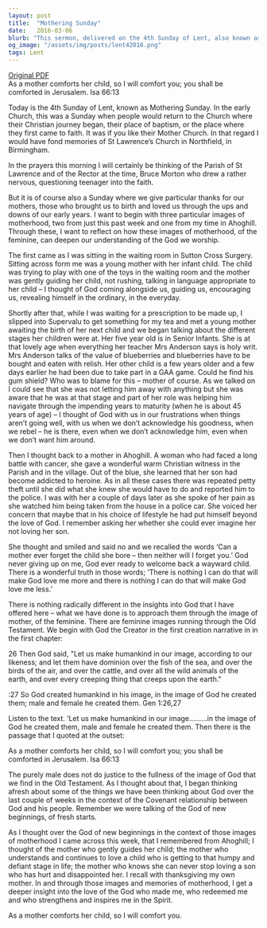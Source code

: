 ```yaml
---
layout: post
title:  "Mothering Sunday"
date:   2016-03-06
blurb: "This sermon, delivered on the 4th Sunday of Lent, also known as Mothering Sunday, explores the feminine aspects of God's love. Drawing from personal experiences and biblical references, the sermon emphasizes the nurturing, understanding, and unending love of God, likened to a mother's love for her child."
og_image: "/assets/img/posts/lent42016.png"
tags: Lent
---
```

[Original PDF](/assets/pdf/lent42016.pdf)    
As a mother comforts her child, so I will comfort you; you shall be comforted in Jerusalem. Isa 66:13

Today is the 4th Sunday of Lent, known as Mothering Sunday. In the early Church, this was a Sunday when people would return to the Church where their Christian journey began, their place of baptism, or the place where they first came to faith. It was if you like their Mother Church. In that regard I would have fond memories of St Lawrence’s Church in Northfield, in Birmingham.

In the prayers this morning I will certainly be thinking of the Parish of St Lawrence and of the Rector at the time, Bruce Morton who drew a rather nervous, questioning teenager into the faith.

But it is of course also a Sunday where we give particular thanks for our mothers, those who brought us to birth and loved us through the ups and downs of our early years. I want to begin with three particular images of motherhood, two from just this past week and one from my time in Ahoghill. Through these, I want to reflect on how these images of motherhood, of the feminine, can deepen our understanding of the God we worship.

The first came as I was sitting in the waiting room in Sutton Cross Surgery. Sitting across form me was a young mother with her infant child. The child was trying to play with one of the toys in the waiting room and the mother was gently guiding her child, not rushing, talking in language appropriate to her child – I thought of God coming alongside us, guiding us, encouraging us, revealing himself in the ordinary, in the everyday.

Shortly after that, while I was waiting for a prescription to be made up, I slipped into Supervalu to get something for my tea and met a young mother awaiting the birth of her next child and we began talking about the different stages her children were at. Her five year old is in Senior Infants. She is at that lovely age when everything her teacher Mrs Anderson says is holy writ. Mrs Anderson talks of the value of blueberries and blueberries have to be bought and eaten with relish. Her other child is a few years older and a few days earlier he had been due to take part in a GAA game. Could he find his gum shield? Who was to blame for this – mother of course. As we talked on I could see that she was not letting him away with anything but she was aware that he was at that stage and part of her role was helping him navigate through the impending years to maturity (when he is about 45 years of age) – I thought of God with us in our frustrations when things aren’t going well, with us when we don’t acknowledge his goodness, when we rebel – he is there, even when we don’t acknowledge him, even when we don’t want him around.

Then I thought back to a mother in Ahoghill. A woman who had faced a long battle with cancer, she gave a wonderful warm Christian witness in the Parish and in the village. Out of the blue, she learned that her son had become addicted to heroine. As in all these cases there was repeated petty theft until she did what she knew she would have to do and reported him to the police. I was with her a couple of days later as she spoke of her pain as she watched him being taken from the house in a police car. She voiced her concern that maybe that in his choice of lifestyle he had put himself beyond the love of God. I remember asking her whether she could ever imagine her not loving her son.

She thought and smiled and said no and we recalled the words ‘Can a mother ever forget the child she bore – then neither will I forget you.’ God never giving up on me, God ever ready to welcome back a wayward child. There is a wonderful truth in those words; ‘There is nothing I can do that will make God love me more and there is nothing I can do that will make God love me less.’

There is nothing radically different in the insights into God that I have offered here – what we have done is to approach them through the image of mother, of the feminine. There are feminine images running through the Old Testament. We begin with God the Creator in the first creation narrative in in the first chapter:

26 Then God said, "Let us make humankind in our image, according to our likeness; and let them have dominion over the fish of the sea, and over the birds of the air, and over the cattle, and over all the wild animals of the earth, and over every creeping thing that creeps upon the earth."

:27 So God created humankind in his image, in the image of God he created them; male and female he created them. Gen 1:26,27

Listen to the text. ‘Let us make humankind in our image………in the image of God he created them, male and female he created them. Then there is the passage that I quoted at the outset:

As a mother comforts her child, so I will comfort you; you shall be comforted in Jerusalem. Isa 66:13

The purely male does not do justice to the fullness of the image of God that we find in the Old Testament. As I thought about that, I began thinking afresh about some of the things we have been thinking about God over the last couple of weeks in the context of the Covenant relationship between God and his people. Remember we were talking of the God of new beginnings, of fresh starts.

As I thought over the God of new beginnings in the context of those images of motherhood I came across this week, that I remembered from Ahoghill; I thought of the mother who gently guides her child; the mother who understands and continues to love a child who is getting to that humpy and defiant stage in life; the mother who knows she can never stop loving a son who has hurt and disappointed her. I recall with thanksgiving my own mother. In and through those images and memories of motherhood, I get a deeper insight into the love of the God who made me, who redeemed me and who strengthens and inspires me in the Spirit.

As a mother comforts her child, so I will comfort you.
